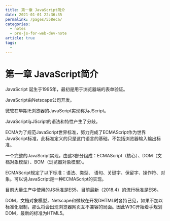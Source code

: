 ```yaml
---
title: 第一章 JavaScript简介
date: 2021-01-01 22:36:35
permalink: /pages/558eca/
categories: 
  - notes
  - pro-js-for-web-dev-note
article: true
tags: 
  - 
---
```

# 第一章 JavaScript简介

JavaScript 诞生于1995年，最初是用于浏览器端的表单验证。

JavaScript由Netscape公司开发。

微软在早期IE浏览器的JavaScript实现称为JScript。

JavaScript与JScript的语法和特性产生了分歧。

ECMA为了规范JavaScript世界标准，努力完成了ECMAScript作为世界JavaScript标准，此标准定义的只是这门语言的基础，不包括浏览器输入输出标准。

一个完整的JavaScript实现，由这3部分组成：ECMAScript（核心）、DOM（文档对象模型）、BOM（浏览器对象模型）。

ECMAScript规定了以下标准：语法、类型、 语句、关键字、保留字、操作符、对象。可以说JavaScript是一种ECMAScript的实现。

目前大量生产中使用的JS标准是ES5，目前最新（2018.4）的流行标准是ES6。

DOM，文档对象模型，Netscape和微软在开发DHTML时各持己见，如果不加以标准化限制，那么将会出现浏览器网页互不兼容的局面。因此W3C开始着手规划DOM，最新的标准为HTML5。
